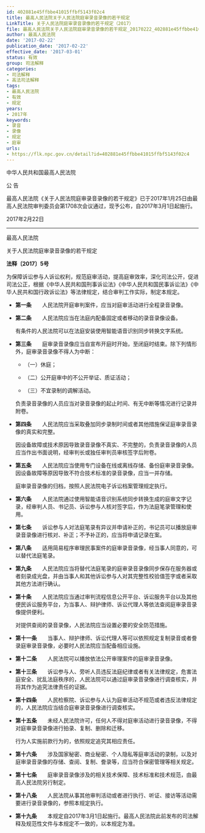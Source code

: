 ```yaml
---
id: 402881e45ffbbe41015ffbf5143f02c4
title: 最高人民法院关于人民法院庭审录音录像的若干规定
LinkTitle: 关于人民法院庭审录音录像的若干规定（2017）
file: 最高人民法院关于人民法院庭审录音录像的若干规定_20170222_402881e45ffbbe41015ffbf5143f02c4.docx
author: 最高人民法院
date: '2017-02-22'
publication_date: '2017-02-22'
effective_date: '2017-03-01'
status: 有效
group: 司法解释
categories:
- 司法解释
- 高法司法解释
tags:
- 最高人民法院
- 有效
- 规定
years:
- 2017年
keywords:
- 录音
- 录像
- 规定
- 庭审
urls:
- https://flk.npc.gov.cn/detail?id=402881e45ffbbe41015ffbf5143f02c4
---
```


中华人民共和国最高人民法院

公 告

最高人民法院《关于人民法院庭审录音录像的若干规定》已于2017年1月25日由最高人民法院审判委员会第1708次会议通过，现予公布，自2017年3月1日起施行。

2017年2月22日

---

最高人民法院

关于人民法院庭审录音录像的若干规定

**法释〔2017〕5号**

为保障诉讼参与人诉讼权利，规范庭审活动，提高庭审效率，深化司法公开，促进司法公正，根据《中华人民共和国刑事诉讼法》《中华人民共和国民事诉讼法》《中华人民共和国行政诉讼法》等法律规定，结合审判工作实际，制定本规定。

- **第一条**　　人民法院开庭审判案件，应当对庭审活动进行全程录音录像。

- **第二条**　　人民法院应当在法庭内配备固定或者移动的录音录像设备。

  有条件的人民法院可以在法庭安装使用智能语音识别同步转换文字系统。

- **第三条**　　庭审录音录像应当自宣布开庭时开始，至闭庭时结束。除下列情形外，庭审录音录像不得人为中断：

  - （一）休庭；

  - （二）公开庭审中的不公开举证、质证活动；

  - （三）不宜录制的调解活动。

  负责录音录像的人员应当对录音录像的起止时间、有无中断等情况进行记录并附卷。

- **第四条**　　人民法院应当采取叠加同步录制时间或者其他措施保证庭审录音录像的真实和完整。

  因设备故障或技术原因导致录音录像不真实、不完整的，负责录音录像的人员应当作出书面说明，经审判长或独任审判员审核签字后附卷。

- **第五条**　　人民法院应当使用专门设备在线或离线存储、备份庭审录音录像。因设备故障等原因导致不符合技术标准的录音录像，应当一并存储。

  庭审录音录像的归档，按照人民法院电子诉讼档案管理规定执行。

- **第六条**　　人民法院通过使用智能语音识别系统同步转换生成的庭审文字记录，经审判人员、书记员、诉讼参与人核对签字后，作为法庭笔录管理和使用。

- **第七条**　　诉讼参与人对法庭笔录有异议并申请补正的，书记员可以播放庭审录音录像进行核对、补正；不予补正的，应当将申请记录在案。

- **第八条**　　适用简易程序审理民事案件的庭审录音录像，经当事人同意的，可以替代法庭笔录。

- **第九条**　　人民法院应当将替代法庭笔录的庭审录音录像同步保存在服务器或者刻录成光盘，并由当事人和其他诉讼参与人对其完整性校验值签字或者采取其他方法进行确认。

- **第十条**　　人民法院应当通过审判流程信息公开平台、诉讼服务平台以及其他便民诉讼服务平台，为当事人、辩护律师、诉讼代理人等依法查阅庭审录音录像提供便利。

  对提供查阅的录音录像，人民法院应当设置必要的安全防范措施。

- **第十一条**　　当事人、辩护律师、诉讼代理人等可以依照规定复制录音或者誊录庭审录音录像，必要时人民法院应当配备相应设施。

- **第十二条**　　人民法院可以播放依法公开审理案件的庭审录音录像。

- **第十三条**　　诉讼参与人、旁听人员违反法庭纪律或者有关法律规定，危害法庭安全、扰乱法庭秩序的，人民法院可以通过庭审录音录像进行调查核实，并将其作为追究法律责任的证据。

- **第十四条**　　人民检察院、诉讼参与人认为庭审活动不规范或者违反法律规定的，人民法院应当结合庭审录音录像进行调查核实。

- **第十五条**　　未经人民法院许可，任何人不得对庭审活动进行录音录像，不得对庭审录音录像进行拍录、复制、删除和迁移。

  行为人实施前款行为的，依照规定追究其相应责任。

- **第十六条**　　涉及国家秘密、商业秘密、个人隐私等庭审活动的录制，以及对庭审录音录像的存储、查阅、复制、誊录等，应当符合保密管理等相关规定。

- **第十七条**　　庭审录音录像涉及的相关技术保障、技术标准和技术规范，由最高人民法院另行制定。

- **第十八条**　　人民法院从事其他审判活动或者进行执行、听证、接访等活动需要进行录音录像的，参照本规定执行。

- **第十九条**　　本规定自2017年3月1日起施行。最高人民法院此前发布的司法解释及规范性文件与本规定不一致的，以本规定为准。

